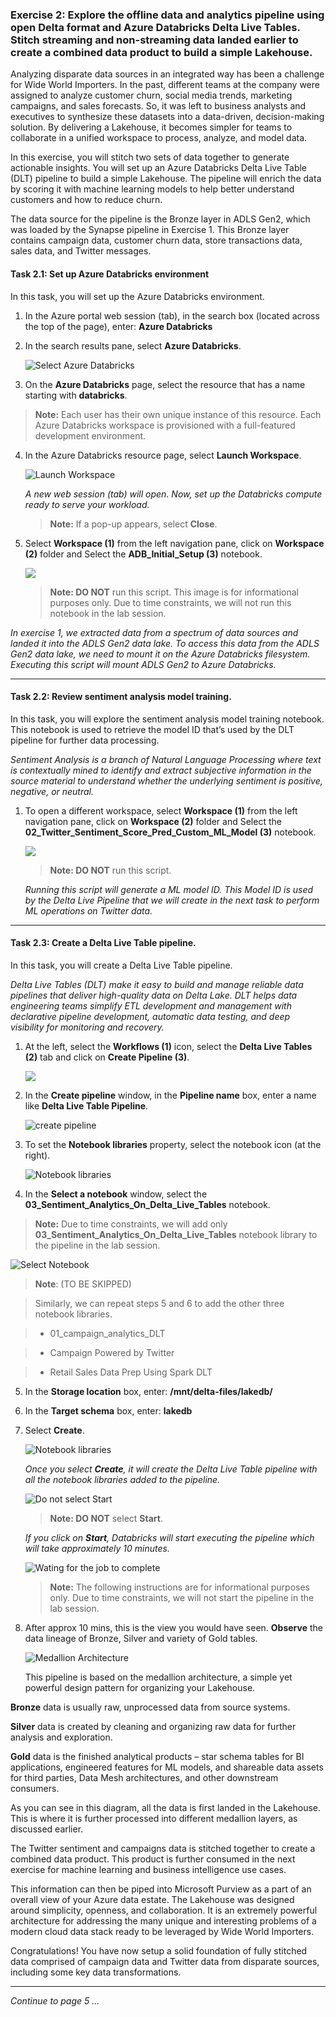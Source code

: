 ### Exercise 2: Explore the offline data and analytics pipeline using open Delta format and Azure Databricks Delta Live Tables. Stitch streaming and non-streaming data landed earlier to create a combined data product to build a simple Lakehouse. <a name="delta-live-table-pipeline"></a>

Analyzing disparate data sources in an integrated way has been a challenge for Wide World Importers. In the past, different teams at the company were assigned to analyze customer churn, social media trends, marketing campaigns, and sales forecasts. So, it was left to business analysts and executives to synthesize these datasets into a data-driven, decision-making solution. By delivering a Lakehouse, it becomes simpler for teams to collaborate in a unified workspace to process, analyze, and model data.

In this exercise, you will stitch two sets of data together to generate actionable insights. You will set up an Azure Databricks Delta Live Table (DLT) pipeline to build a simple Lakehouse. The pipeline will enrich the data by scoring it with machine learning models to help better understand customers and how to reduce churn.

The data source for the pipeline is the Bronze layer in ADLS Gen2, which was loaded by the Synapse pipeline in Exercise 1. This Bronze layer contains campaign data, customer churn data, store transactions data, sales data, and Twitter messages.

#### Task 2.1: Set up Azure Databricks environment <a name="adb-env"></a>

In this task, you will set up the Azure Databricks environment.

1.	In the Azure portal web session (tab), in the search box (located across the top of the page), enter: **Azure Databricks**

2.	In the search results pane, select **Azure Databricks**.

    ![Select Azure Databricks](https://github.com/CloudLabsAI-Azure/Ignite-lab/blob/main/media/image2102.png?raw=true)

3.	On the **Azure Databricks** page, select the resource that has a name starting with **databricks**.

   >**Note:** Each user has their own unique instance of this resource. Each Azure Databricks workspace is provisioned with a full-featured development environment.

4.	In the Azure Databricks resource page, select **Launch Workspace**.

    ![Launch Workspace](https://github.com/CloudLabsAI-Azure/Ignite-lab/blob/main/media/image2104.png?raw=true)

    *A new web session (tab) will open. Now, set up the Databricks compute ready to serve your workload.*

    >**Note:** If a pop-up appears, select **Close**.

5. Select **Workspace (1)** from the left navigation pane, click on **Workspace (2)** folder and Select the **ADB_Initial_Setup (3)** notebook.
   
    ![](../media/04/E2-T2.1-S5.png)
   
    > **Note: DO NOT** run this script. 
    > This image is for informational purposes only. 
    > Due to time constraints, we will not run this notebook in the lab session.


*In exercise 1, we extracted data from a spectrum of data sources and landed it into the ADLS Gen2 data lake. To access this data from the ADLS Gen2 data lake, we need to mount it on the Azure Databricks filesystem. Executing this script will mount ADLS Gen2 to Azure Databricks.*

---

#### Task 2.2: Review sentiment analysis model training. <a name="sentiment-model"></a>

In this task, you will explore the sentiment analysis model training notebook. This notebook is used to retrieve the model ID that’s used by the DLT pipeline for further data processing.

*Sentiment Analysis is a branch of Natural Language Processing where text is contextually mined to identify and extract subjective information in the source material to understand whether the underlying sentiment is positive, negative, or neutral.*

1. To open a different workspace, select **Workspace (1)** from the left navigation pane, click on **Workspace (2)** folder and Select the **02_Twitter_Sentiment_Score_Pred_Custom_ML_Model (3)** notebook.

    ![](../media/04/E2-T2.2-S1.png)

    > **Note: DO NOT** run this script.

    *Running this script will generate a ML model ID. This Model ID is used by the Delta Live Pipeline that we will create in the next task to perform ML operations on Twitter data.* 

---


#### Task 2.3: Create a Delta Live Table pipeline. <a name="dlt-pipeline"></a>

In this task, you will create a Delta Live Table pipeline.

*Delta Live Tables (DLT) make it easy to build and manage reliable data pipelines that deliver high-quality data on Delta Lake. DLT helps data engineering teams simplify ETL development and management with declarative pipeline development, automatic data testing, and deep visibility for monitoring and recovery.*

1.	At the left, select the **Workflows (1)** icon, select the **Delta Live Tables (2)** tab and click on **Create Pipeline (3)**.

    ![](../media/04/E2-T2.3-S1.png)

2.	In the **Create pipeline** window, in the **Pipeline name** box, enter a name like **Delta Live Table Pipeline**.

    ![create pipeline](https://github.com/CloudLabsAI-Azure/Ignite-lab/blob/main/media/deltalivepipelines.png?raw=true)

3.	To set the **Notebook libraries** property, select the notebook icon (at the right).

     ![Notebook libraries](../media/04/E2-T2.3-S5.png)

4.	In the **Select a notebook** window, select the **03_Sentiment_Analytics_On_Delta_Live_Tables** notebook.

   > **Note:** Due to time constraints, we will add only **03_Sentiment_Analytics_On_Delta_Live_Tables** notebook library to the pipeline in the lab session.


   ![Select Notebook](https://github.com/CloudLabsAI-Azure/Ignite-lab/blob/main/media/imageSelectNotebook.png?raw=true)
   
 
   > **Note**: (TO BE SKIPPED)
   
   > Similarly, we can repeat steps 5 and 6 to add the other three notebook libraries. 
   
   > * 01_campaign_analytics_DLT
   
  > * Campaign Powered by Twitter
  
  > * Retail Sales Data Prep Using Spark DLT
   
5.	In the **Storage location** box, enter: **/mnt/delta-files/lakedb/**

6.	In the **Target schema** box, enter: **lakedb**

7. Select **Create**.

    ![Notebook libraries](../media/04/E2-T2.3-S9.png)

   *Once you select **Create**, it will create the Delta Live Table pipeline with all the notebook libraries added to the pipeline.*
 
   ![Do not select Start](https://github.com/CloudLabsAI-Azure/Ignite-lab/blob/main/media/img239.png?raw=true)

   > **Note: DO NOT** select **Start**.

   *If you click on **Start**, Databricks will start executing the pipeline which will take approximately 10 minutes.*
 
   ![Wating for the job to complete](https://github.com/CloudLabsAI-Azure/Ignite-lab/blob/main/media/image2317.png?raw=true)

   > **Note:** The following instructions are for informational purposes only. Due to time constraints, we will not start the pipeline in the lab session.

8. After approx 10 mins, this is the view you would have seen. **Observe** the data lineage of Bronze, Silver and variety of Gold tables.

    ![Medallion Architecture](https://github.com/CloudLabsAI-Azure/Ignite-lab/blob/main/media/image2318.png?raw=true)

    This pipeline is based on the medallion architecture, a simple yet powerful design pattern for organizing your Lakehouse.

**Bronze** data is usually raw, unprocessed data from source systems.

**Silver** data is created by cleaning and organizing raw data for further analysis and exploration.

**Gold** data is the finished analytical products – star schema tables for BI applications, engineered features for ML models, and shareable data assets for third parties, Data Mesh architectures, and other downstream consumers.

As you can see in this diagram, all the data is first landed in the Lakehouse. This is where it is further processed into different medallion layers, as discussed earlier.

The Twitter sentiment and campaigns data is stitched together to create a combined data product. This product is further consumed in the next exercise for machine learning and business intelligence use cases.

This information can then be piped into Microsoft Purview as a part of an overall view of your Azure data estate. The Lakehouse was designed around simplicity, openness, and collaboration. It is an extremely powerful architecture for addressing the many unique and interesting problems of a modern cloud data stack ready to be leveraged by Wide World Importers.

Congratulations! You have now setup a solid foundation of fully stitched data comprised of campaign data and Twitter data from disparate sources, including some key data transformations.

----
*Continue to page 5 ...*
